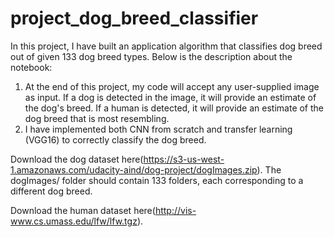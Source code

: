 # project_dog_breed_classifier

In this project, I have built an application algorithm that classifies dog breed out of given 133 dog breed types.
Below is the description about the notebook:
1) At the end of this project, my code will accept any user-supplied image as input. If a dog is detected in the image, it will provide an estimate of the dog's breed. If a human is detected, it will provide an estimate of the dog breed that is most resembling.
2) I have implemented both CNN from scratch and transfer learning (VGG16) to correctly classify the dog breed.

Download the dog dataset here(https://s3-us-west-1.amazonaws.com/udacity-aind/dog-project/dogImages.zip). The dogImages/ folder should contain 133 folders, each corresponding to a different dog breed.

Download the human dataset here(http://vis-www.cs.umass.edu/lfw/lfw.tgz). 
